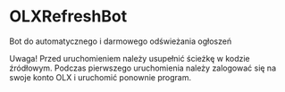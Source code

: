 # OLXRefreshBot
Bot do automatycznego i darmowego odświeżania ogłoszeń

Uwaga! Przed uruchomieniem należy usupełnić ścieżkę w kodzie źródłowym. Podczas pierwszego uruchomienia należy zalogować się na swoje konto OLX i uruchomić ponownie program.
